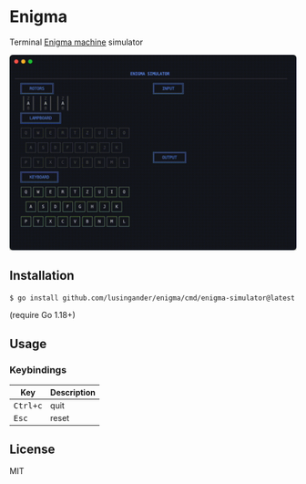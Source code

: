 Enigma
====

Terminal [Enigma machine](https://en.wikipedia.org/wiki/Enigma_machine) simulator

<img src="./resource/image.gif" width=800>

## Installation

`$ go install github.com/lusingander/enigma/cmd/enigma-simulator@latest`

(require Go 1.18+)

## Usage

### Keybindings

|Key|Description|
|-|-|
|<kbd>Ctrl+c</kbd>|quit|
|<kbd>Esc</kbd>|reset|

## License

MIT
